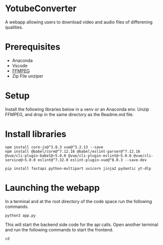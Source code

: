 # YotubeConverter
A webapp allowing users to download video and audio files of differening qualities.
# Prerequisites
* Anaconda
* Vscode
* [FFMPEG](https://ffmpeg.org/ "@embed")
* Zip File unziper
# Setup
  Install the following libraries below in a venv or an Anaconda env. Unzip FFMPEG, and drop in the same directory as the Readme.md file.
# Install libraries
```
npm install core-js@^3.8.3 vue@^3.2.13 --save
npm install @babel/core@^7.12.16 @babel/eslint-parser@^7.12.16 @vue/cli-plugin-babel@~5.0.0 @vue/cli-plugin-eslint@~5.0.0 @vue/cli-service@~5.0.0 eslint@^7.32.0 eslint-plugin-vue@^8.0.3 --save-dev

```
```
pip install fastapi python-multipart uvicorn jinja2 pydantic yt-dlp
```
# Launching the webapp
In a terminal and at the root directory of the code space run the following commands.
```
python3 app.py
```
This will start the backend side code for the api calls. Open another terminal and run the following commands to start the frontend.

```
cd 
```
